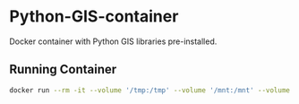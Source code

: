 # Python-GIS-container

Docker container with Python GIS libraries pre-installed.

## Running Container

```bash
docker run --rm -it --volume '/tmp:/tmp' --volume '/mnt:/mnt' --volume '/home:/home' --volume "$PWD:$PWD" --workdir "$PWD" ghcr.io/vogelerlab/python-gis-container:main python3
```
